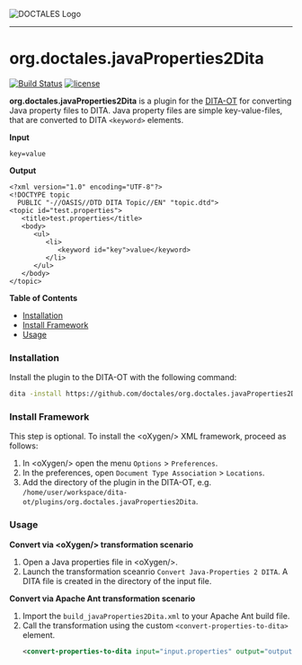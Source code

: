 ![DOCTALES Logo](https://doctales.github.io/images/doctales-logo-without-subtitle.svg)

- - - -

org.doctales.javaProperties2Dita
================================

[![Build Status](https://travis-ci.org/doctales/org.doctales.javaProperties2Dita.svg?branch=master)](https://travis-ci.org/doctales/org.doctales.javaProperties2Dita)
[![license](https://img.shields.io/badge/license-Apache%202.0-blue.svg)](http://www.apache.org/licenses/LICENSE-2.0)

**org.doctales.javaProperties2Dita** is a plugin for the [DITA-OT](http://dita-ot.github.io) for converting Java property files to DITA. Java property files are simple key-value-files, that are converted to DITA `<keyword>` elements.


**Input**

```
key=value
```


**Output**

```
<?xml version="1.0" encoding="UTF-8"?>
<!DOCTYPE topic
  PUBLIC "-//OASIS//DTD DITA Topic//EN" "topic.dtd">
<topic id="test.properties">
   <title>test.properties</title>
   <body>
      <ul>
         <li>
            <keyword id="key">value</keyword>
         </li>
      </ul>
   </body>
</topic>
```


**Table of Contents**

* [Installation](#installation)
* [Install Framework](#install-framework)
* [Usage](#usage)


### Installation

Install the plugin to the DITA-OT with the following command:

```bash
dita -install https://github.com/doctales/org.doctales.javaProperties2Dita/archive/master.zip
```


### Install Framework

This step is optional. To install the &lt;oXygen/&gt; XML framework, proceed as follows:

1. In &lt;oXygen/&gt; open the menu `Options` > `Preferences`.
2. In the preferences, open `Document Type Association` > `Locations`.
3. Add the directory of the plugin in the DITA-OT, e.g. `/home/user/workspace/dita-ot/plugins/org.doctales.javaProperties2Dita`.


### Usage

**Convert via &lt;oXygen/&gt; transformation scenario**

1. Open a Java properties file in &lt;oXygen/&gt;.
2. Launch the transformation sceanrio `Convert Java-Properties 2 DITA`.
   A DITA file is created in the directory of the input file.


**Convert via Apache Ant transformation scenario**

1. Import the `build_javaProperties2Dita.xml` to your Apache Ant build file.
2. Call the transformation using the custom `<convert-properties-to-dita>` element.
   ```xml
   <convert-properties-to-dita input="input.properties" output="output.dita"/>
   ```
